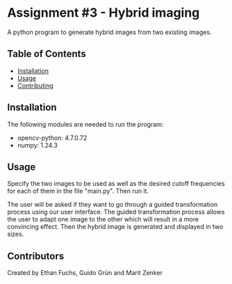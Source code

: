 # Assignment #3 - Hybrid imaging

A python program to generate hybrid images from two existing images.

## Table of Contents

- [Installation](#installation)
- [Usage](#usage)
- [Contributing](#contributing)

## Installation

The following modules are needed to run the program:
- opencv-python: 4.7.0.72
- numpy: 1.24.3

## Usage

Specify the two images to be used as well as the desired cutoff frequencies for each of them in the file "main.py". Then run it.

The user will be asked if they want to go through a guided transformation process using our user interface. The guided transformation process allows the user to adapt one image to the other which will result in a more convincing effect.
Then the hybrid image is generated and displayed in two sizes.

## Contributors

Created by Ethan Fuchs, Guido Grün and Marit Zenker
